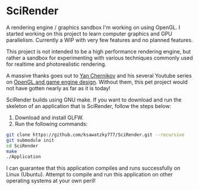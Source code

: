 # SciRender
A rendering engine / graphics sandbox I'm working on using OpenGL. I started working on this
project to learn computer graphics and GPU parallelism. Currently a WIP with
very few features and no planned features.

This project is not intended to be a high performance rendering engine, but rather a sandbox for experimenting with various techniques commonly used for realtime and photorealistic rendering.

A massive thanks goes out to [Yan Chernikov](https://github.com/TheCherno) and his several Youtube series on
[OpenGL and game engine design](https://www.youtube.com/user/TheChernoProject). Without them,
this pet project would not have gotten nearly as far as it is today!

SciRender builds using GNU make. If you want to download and run the skeleton of an application that is SciRender,
follow the steps below:
1. Download and install GLFW.
2. Run the following commands:
```bash
git clone https://github.com/ksawatzky777/SciRender.git --recursive
git submodule init
cd SciRender
make
./Application
```

I can guarantee that this application compiles and runs successfully on Linux (Ubuntu).
Attempt to compile and run this application on other operating systems at your own peril!
